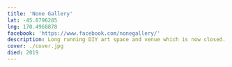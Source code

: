```yaml
---
title: 'None Gallery'
lat: -45.8796285
lng: 170.4968878
facebook: 'https://www.facebook.com/nonegallery/'
description: Long running DIY art space and venue which is now closed. Existed from 2003 to 2019. Now it's a ju-jitsu gym.
cover: ./cover.jpg
died: 2019
---
```

